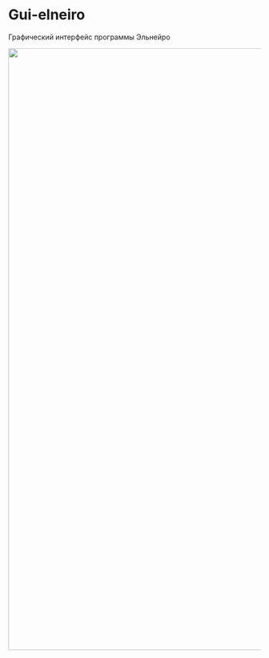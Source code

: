 # Gui-elneiro
Графический интерфейс программы Эльнейро


<img src="https://github.com/GaakDasha/Gui-elneiro/blob/main/%D0%AD%D0%BB%D1%8C%D0%BD%D0%B5%D0%B9%D1%80%D0%BE.mp4" width="1200">
